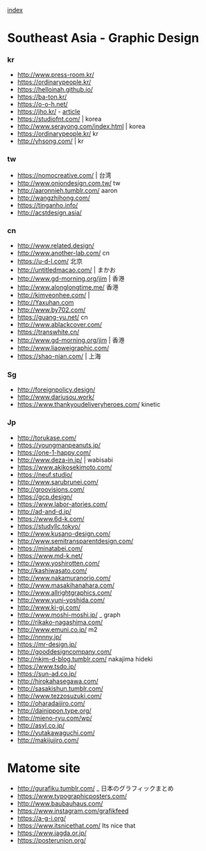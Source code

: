 
[index](https://github.com/kitasenjudesign/bookmarks/blob/master/README.md)



# Southeast Asia - Graphic Design

### kr

* http://www.press-room.kr/
* https://ordinarypeople.kr/
* https://helloinah.github.io/
* https://ba-ton.kr/
* https://o-o-h.net/
* https://jho.kr/ - [article](https://www.itsnicethat.com/articles/jaeho-shin-polyhedric-sculptures-typojianchi-graphic-design-040220)
* https://studiofnt.com/ | korea
* http://www.serayong.com/index.html | korea
* https://ordinarypeople.kr/ kr
* http://yhsong.com/ | kr


### tw
* https://nomocreative.com/ | 台湾
* http://www.oniondesign.com.tw/ tw
* http://aaronnieh.tumblr.com/ aaron
* http://wangzhihong.com/
* https://tinganho.info/
* http://acstdesign.asia/

### cn

* http://www.related.design/
* http://www.another-lab.com/ cn
* https://u-d-l.com/ 北京
* http://untitledmacao.com/ | まかお
* http://www.gd-morning.org/jim | 香港
* http://www.alonglongtime.me/ 香港
* http://kimyeonhee.com/ | 
* http://Yaxuhan.com
* http://www.by702.com/
* https://guang-yu.net/ cn
* http://www.ablackcover.com/
* https://transwhite.cn/
* http://www.gd-morning.org/jim | 香港
* http://www.liaoweigraphic.com/
* https://shao-nian.com/ | 上海

### Sg
* http://foreignpolicy.design/
* http://www.dariusou.work/
* https://www.thankyoudeliveryheroes.com/ kinetic

### Jp

* http://torukase.com/
* https://youngmanpeanuts.jp/
* https://one-1-happy.com/
* http://www.deza-in.jp/ | wabisabi
* https://www.akikosekimoto.com/
* https://neuf.studio/
* http://www.sarubrunei.com/
* http://groovisions.com/
* https://gcp.design/
* https://www.labor-atories.com/
* http://ad-and-d.jp/
* https://www.6d-k.com/
* https://studyllc.tokyo/
* http://www.kusano-design.com/
* http://www.semitransparentdesign.com/
* https://minatabei.com/
* https://www.md-k.net/
* http://www.yoshirotten.com/ 
* http://kashiwasato.com/
* http://www.nakamuranorio.com/ 
* http://www.masakihanahara.com/
* http://www.allrightgraphics.com/
* http://www.yuni-yoshida.com/
* http://www.ki-gi.com/
* http://www.moshi-moshi.jp/ _ graph
* http://rikako-nagashima.com/
* http://www.emuni.co.jp/ m2
* http://nnnny.jp/ 
* https://mr-design.jp/
* http://gooddesigncompany.com/
* http://nkjm-d-blog.tumblr.com/ nakajima hideki
* https://www.tsdo.jp/
* https://sun-ad.co.jp/
* http://hirokahasegawa.com/
* http://sasakishun.tumblr.com/
* http://www.tezzosuzuki.com/
* http://oharadaijiro.com/
* http://dainippon.type.org/ 
* http://mieno-ryu.com/wp/
* http://asyl.co.jp/
* http://yutakawaguchi.com/
* http://makijujiro.com/

# Matome site

* http://gurafiku.tumblr.com/ _ 日本のグラフィックまとめ
* https://www.typographicposters.com/ 
* http://www.baubauhaus.com/
* https://www.instagram.com/grafikfeed
* https://a-g-i.org/
* https://www.itsnicethat.com/ Its nice that
* https://www.jagda.or.jp/
* https://posterunion.org/

